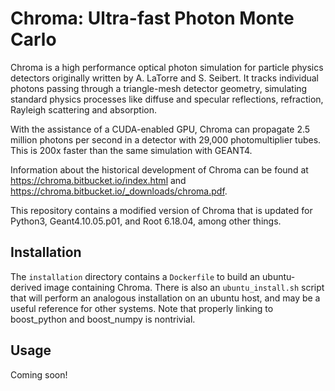 # Chroma: Ultra-fast Photon Monte Carlo

Chroma is a high performance optical photon simulation for particle physics detectors originally written by A. LaTorre and S. Seibert. It tracks individual photons passing through a triangle-mesh detector geometry, simulating standard physics processes like diffuse and specular reflections, refraction, Rayleigh scattering and absorption.

With the assistance of a CUDA-enabled GPU, Chroma can propagate 2.5 million photons per second in a detector with 29,000 photomultiplier tubes. This is 200x faster than the same simulation with GEANT4.

Information about the historical development of Chroma can be found at https://chroma.bitbucket.io/index.html and https://chroma.bitbucket.io/_downloads/chroma.pdf.

This repository contains a modified version of Chroma that is updated for Python3, Geant4.10.05.p01, and Root 6.18.04, among other things.

## Installation

The `installation` directory contains a `Dockerfile` to build an ubuntu-derived image containing Chroma. There is also an `ubuntu_install.sh` script that will perform an analogous installation on an ubuntu host, and may be a useful reference for other systems. Note that properly linking to boost_python and boost_numpy is nontrivial.

## Usage

Coming soon!
